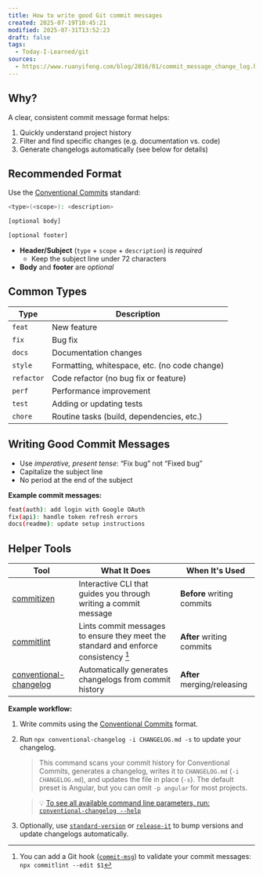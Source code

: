 ```yaml
---
title: How to write good Git commit messages
created: 2025-07-19T10:45:21
modified: 2025-07-31T13:52:23
draft: false
tags:
  - Today-I-Learned/git
sources:
  - https://www.ruanyifeng.com/blog/2016/01/commit_message_change_log.html
---
```


## Why?

A clear, consistent commit message format helps:

1. Quickly understand project history
2. Filter and find specific changes (e.g. documentation vs. code)
3. Generate changelogs automatically (see below for details)

## Recommended Format

Use the [Conventional Commits](https://www.conventionalcommits.org/) standard:

```bash
<type>(<scope>): <description>

[optional body]

[optional footer]
```

* **Header/Subject** (`type` + `scope` + `description`) is _required_
  * Keep the subject line under 72 characters
* **Body** and **footer** are _optional_

## Common Types

| Type       | Description                                   |
| ---------- | --------------------------------------------- |
| `feat`     | New feature                                   |
| `fix`      | Bug fix                                       |
| `docs`     | Documentation changes                         |
| `style`    | Formatting, whitespace, etc. (no code change) |
| `refactor` | Code refactor (no bug fix or feature)         |
| `perf`     | Performance improvement                       |
| `test`     | Adding or updating tests                      |
| `chore`    | Routine tasks (build, dependencies, etc.)     |

## Writing Good Commit Messages

* Use _imperative, present tense_: “Fix bug” not “Fixed bug”
* Capitalize the subject line
* No period at the end of the subject

**Example commit messages:**

```bash
feat(auth): add login with Google OAuth
fix(api): handle token refresh errors
docs(readme): update setup instructions
```

## Helper Tools

| Tool                                                                                       | What It Does                                                                        | When It's Used              |
| ------------------------------------------------------------------------------------------ | ----------------------------------------------------------------------------------- | --------------------------- |
| [commitizen](https://github.com/commitizen/cz-cli)                                         | Interactive CLI that guides you through writing a commit message                    | **Before** writing commits  |
| [commitlint](https://github.com/conventional-changelog/commitlint)                         | Lints commit messages to ensure they meet the standard and enforce consistency [^1] | **After** writing commits   |
| [conventional-changelog](https://github.com/conventional-changelog/conventional-changelog) | Automatically generates changelogs from commit history                              | **After** merging/releasing |

**Example workflow:**

1. Write commits using the [Conventional Commits](https://www.conventionalcommits.org/) format.
2. Run `npx conventional-changelog -i CHANGELOG.md -s` to update your changelog.

   > This command scans your commit history for Conventional Commits, generates a changelog, writes it to `CHANGELOG.md` (`-i CHANGELOG.md`), and updates the file in place (`-s`). The default preset is Angular, but you can omit `-p angular` for most projects.

   > 💡 [To see all available command line parameters, run: `conventional-changelog --help`](https://github.com/conventional-changelog/conventional-changelog/tree/master/packages/conventional-changelog#usage)

3. Optionally, use [`standard-version`](https://github.com/conventional-changelog/standard-version) or [`release-it`](https://github.com/release-it/release-it) to bump versions and update changelogs automatically.

[^1]: You can add a Git hook ([`commit-msg`](https://git-scm.com/book/ms/v2/Customizing-Git-Git-Hooks)) to validate your commit messages: `npx commitlint --edit $1`
